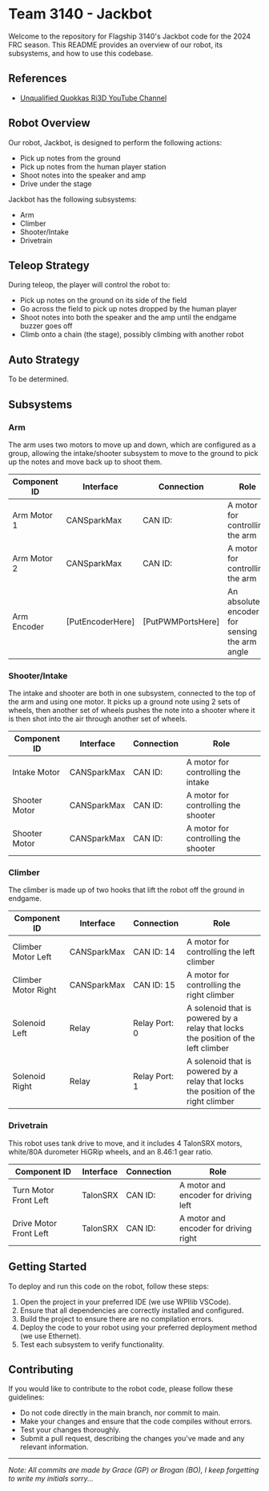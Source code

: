 # Team 3140 - Jackbot

Welcome to the repository for Flagship 3140's Jackbot code for the 2024 FRC season. This README provides an overview of our robot, its subsystems, and how to use this codebase.

## References

- [Unqualified Quokkas Ri3D YouTube Channel](https://www.youtube.com/@UnqualifiedQuokkasRi3D/featured)

## Robot Overview

Our robot, Jackbot, is designed to perform the following actions:
- Pick up notes from the ground
- Pick up notes from the human player station
- Shoot notes into the speaker and amp
- Drive under the stage

Jackbot has the following subsystems:
- Arm
- Climber
- Shooter/Intake
- Drivetrain

## Teleop Strategy

During teleop, the player will control the robot to:
- Pick up notes on the ground on its side of the field
- Go across the field to pick up notes dropped by the human player
- Shoot notes into both the speaker and the amp until the endgame buzzer goes off
- Climb onto a chain (the stage), possibly climbing with another robot

## Auto Strategy

To be determined.

## Subsystems

### Arm

The arm uses two motors to move up and down, which are configured as a group, allowing the intake/shooter subsystem to move to the ground to pick up the notes and move back up to shoot them.

| Component ID   | Interface   | Connection    | Role                                |
|----------------|-------------|---------------|-------------------------------------|
| Arm Motor 1    | CANSparkMax | CAN ID:       | A motor for controlling the arm     |
| Arm Motor 2    | CANSparkMax | CAN ID:       | A motor for controlling the arm     |
| Arm Encoder    | [PutEncoderHere] | [PutPWMPortsHere] | An absolute encoder for sensing the arm angle |

### Shooter/Intake

The intake and shooter are both in one subsystem, connected to the top of the arm and using one motor. It picks up a ground note using 2 sets of wheels, then another set of wheels pushes the note into a shooter where it is then shot into the air through another set of wheels.

| Component ID   | Interface   | Connection    | Role                                |
|----------------|-------------|---------------|-------------------------------------|
| Intake Motor   | CANSparkMax | CAN ID:       | A motor for controlling the intake  |
| Shooter Motor  | CANSparkMax | CAN ID:       | A motor for controlling the shooter |
| Shooter Motor  | CANSparkMax | CAN ID:       | A motor for controlling the shooter |

### Climber

The climber is made up of two hooks that lift the robot off the ground in endgame.

| Component ID     | Interface   | Connection    | Role                                  |
|------------------|-------------|---------------|---------------------------------------|
| Climber Motor Left  | CANSparkMax | CAN ID: 14    | A motor for controlling the left climber   |
| Climber Motor Right | CANSparkMax | CAN ID: 15    | A motor for controlling the right climber  |
| Solenoid Left    | Relay       | Relay Port: 0 | A solenoid that is powered by a relay that locks the position of the left climber |
| Solenoid Right   | Relay       | Relay Port: 1 | A solenoid that is powered by a relay that locks the position of the right climber |

### Drivetrain

This robot uses tank drive to move, and it includes 4 TalonSRX motors, white/80A durometer HiGRip wheels, and an 8.46:1 gear ratio.

| Component ID         | Interface   | Connection    | Role                                |
|----------------------|-------------|---------------|-------------------------------------|
| Turn Motor Front Left| TalonSRX    | CAN ID:       | A motor and encoder for driving left |
| Drive Motor Front Left| TalonSRX    | CAN ID:       | A motor and encoder for driving right |

## Getting Started

To deploy and run this code on the robot, follow these steps:

1. Open the project in your preferred IDE (we use WPIlib VSCode).
2. Ensure that all dependencies are correctly installed and configured.
3. Build the project to ensure there are no compilation errors.
4. Deploy the code to your robot using your preferred deployment method (we use Ethernet).
5. Test each subsystem to verify functionality.

## Contributing

If you would like to contribute to the robot code, please follow these guidelines:

- Do not code directly in the main branch, nor commit to main.
- Make your changes and ensure that the code compiles without errors.
- Test your changes thoroughly.
- Submit a pull request, describing the changes you've made and any relevant information.

---

*Note: All commits are made by Grace (GP) or Brogan (BO), I keep forgetting to write my initials sorry...*
